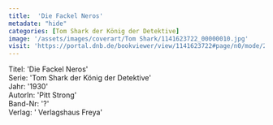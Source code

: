 ```yaml
---
title:  'Die Fackel Neros'
metadate: "hide"
categories: [Tom Shark der König der Detektive]
image: '/assets/images/coverart/Tom Shark/1141623722_00000010.jpg'
visit: 'https://portal.dnb.de/bookviewer/view/1141623722#page/n0/mode/2up'
---
```

Titel: 'Die Fackel Neros' <br>
Serie: 'Tom Shark der König der Detektive' <br>
Jahr: '1930' <br>
AutorIn: 'Pitt Strong' <br>
Band-Nr: '?' <br>
Verlag: ' Verlagshaus Freya'